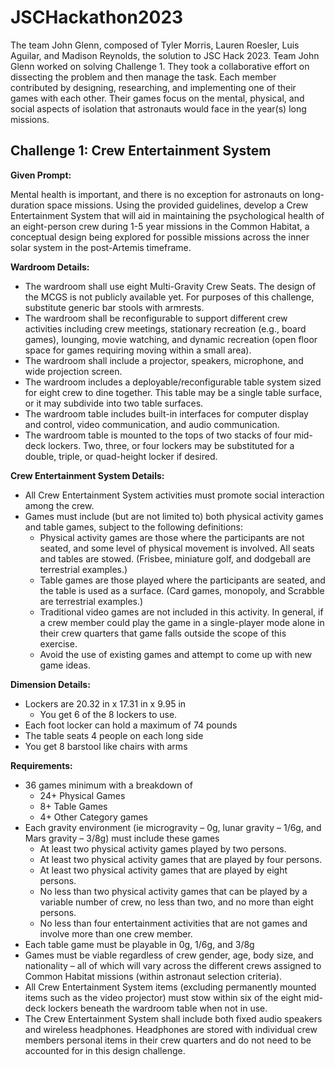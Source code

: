 # JSCHackathon2023
The team John Glenn, composed of Tyler Morris, Lauren Roesler, Luis Aguilar, and Madison Reynolds, the solution to JSC Hack 2023. Team John Glenn worked on solving Challenge 1. They took a collaborative effort on dissecting the problem and then manage the task. Each member contributed by designing, researching, and implementing one of their games with each other. Their games focus on the mental, physical, and social aspects of isolation that astronauts would face in the year(s) long missions. 

## Challenge 1: Crew Entertainment System

**Given Prompt:**

Mental health is important, and there is no exception for astronauts on long-duration space missions. Using the provided guidelines, develop a Crew Entertainment System that will aid in maintaining the psychological health of an eight-person crew during 1-5 year missions in the Common Habitat, a conceptual design being explored for possible missions across the inner solar system in the post-Artemis timeframe.

**Wardroom Details:**
- The wardroom shall use eight Multi-Gravity Crew Seats.  The design of the MCGS is not publicly available yet.  For purposes of this challenge, substitute generic bar stools with armrests.
- The wardroom shall be reconfigurable to support different crew activities including crew meetings, stationary recreation (e.g., board games), lounging, movie watching, and dynamic recreation (open floor space for games requiring moving within a small area).  
- The wardroom shall include a projector, speakers, microphone, and wide projection screen.
- The wardroom includes a deployable/reconfigurable table system sized for eight crew to dine together.  This table may be a single table surface, or it may subdivide into two table surfaces.
- The wardroom table includes built-in interfaces for computer display and control, video communication, and audio communication.
- The wardroom table is mounted to the tops of two stacks of four mid-deck lockers.  Two, three, or four lockers may be substituted for a double, triple, or quad-height locker if desired.

**Crew Entertainment System Details:**
- All Crew Entertainment System activities must promote social interaction among the crew.
- Games must include (but are not limited to) both physical activity games and table games, subject to the following definitions:
  - Physical activity games are those where the participants are not seated, and some level of physical movement is involved.  All seats and tables are stowed.  (Frisbee, miniature golf, and dodgeball are terrestrial examples.)
  - Table games are those played where the participants are seated, and the table is used as a surface.  (Card games, monopoly, and Scrabble are terrestrial examples.)
  - Traditional video games are not included in this activity.  In general, if a crew member could play the game in a single-player mode alone in their crew quarters that game falls outside the scope of this exercise.
  - Avoid the use of existing games and attempt to come up with new game ideas.

**Dimension Details:**
- Lockers are 20.32 in x 17.31 in x 9.95 in
   - You get 6 of the 8 lockers to use.
- Each foot locker can hold a maximum of 74 pounds
- The table seats 4 people on each long side
- You get 8 barstool like chairs with arms

**Requirements:**
- 36 games minimum with a breakdown of
  - 24+ Physical Games
  - 8+ Table Games
  - 4+ Other Category games
- Each gravity environment (ie microgravity – 0g, lunar gravity – 1/6g, and Mars gravity – 3/8g) must include these games
  - At least two physical activity games played by two persons.
  - At least two physical activity games that are played by four persons.
  - At least two physical activity games that are played by eight persons.
  - No less than two physical activity games that can be played by a variable number of crew, no less than two, and no more than eight persons.
  - No less than four entertainment activities that are not games and involve more than one crew member.
- Each table game must be playable in 0g, 1/6g, and 3/8g
- Games must be viable regardless of crew gender, age, body size, and nationality – all of which will vary across the different crews assigned to Common Habitat missions (within astronaut selection criteria).
- All Crew Entertainment System items (excluding permanently mounted items such as the video projector) must stow within six of the eight mid-deck lockers beneath the wardroom table when not in use.
- The Crew Entertainment System shall include both fixed audio speakers and wireless headphones.  Headphones are stored with individual crew members personal items in their crew quarters and do not need to be accounted for in this design challenge.


